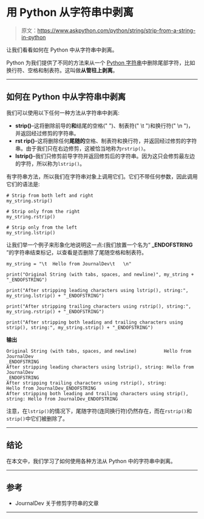 # 用 Python 从字符串中剥离

> 原文：<https://www.askpython.com/python/string/strip-from-a-string-in-python>

让我们看看如何在 Python 中从字符串中剥离。

Python 为我们提供了不同的方法来从一个 [Python 字符串](https://www.askpython.com/python/string/python-string-functions)中删除尾部字符，比如换行符、空格和制表符。这叫做**从管柱上剥离**。

* * *

## 如何在 Python 中从字符串中剥离

我们可以使用以下任何一种方法从字符串中剥离:

*   **strip()**–这将删除前导的**和**结尾的空格(" ")、制表符(" \t ")和换行符(" \n ")，并返回经过修剪的字符串。
*   **rst rip()**–这将删除任何**尾随的**空格、制表符和换行符，并返回经过修剪的字符串。由于我们只在右边修剪，这被恰当地称为`rstrip()`。
*   **lstrip()**–我们只修剪前导字符并返回修剪后的字符串。因为这只会修剪最左边的字符，所以称为`lstrip()`。

有字符串方法，所以我们在字符串对象上调用它们。它们不带任何参数，因此调用它们的语法是:

```
# Strip from both left and right
my_string.strip()

# Strip only from the right
my_string.rstrip()

# Strip only from the left
my_string.lstrip()

```

让我们举一个例子来形象化地说明这一点:(我们放置一个名为“ **_ENDOFSTRING** ”的字符串结束标记，以查看是否删除了尾随空格和制表符。

```
my_string = "\t  Hello from JournalDev\t   \n"

print("Original String (with tabs, spaces, and newline)", my_string + "_ENDOFSTRING")

print("After stripping leading characters using lstrip(), string:", my_string.lstrip() + "_ENDOFSTRING")

print("After stripping trailing characters using rstrip(), string:", my_string.rstrip() + "_ENDOFSTRING")

print("After stripping both leading and trailing characters using strip(), string:", my_string.strip() + "_ENDOFSTRING")

```

**输出**

```
Original String (with tabs, spaces, and newline)          Hello from JournalDev    
_ENDOFSTRING
After stripping leading characters using lstrip(), string: Hello from JournalDev           
_ENDOFSTRING
After stripping trailing characters using rstrip(), string:       Hello from JournalDev_ENDOFSTRING
After stripping both leading and trailing characters using strip(), string: Hello from JournalDev_ENDOFSTRING

```

注意，在`lstrip()`的情况下，尾随字符(连同换行符)仍然存在，而在`rstrip()`和`strip()`中它们被删除了。

* * *

## 结论

在本文中，我们学习了如何使用各种方法从 Python 中的字符串中剥离。

* * *

## 参考

*   JournalDev 关于修剪字符串的文章

* * *
